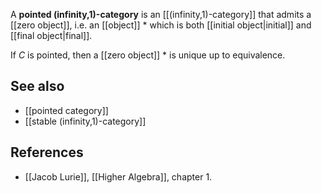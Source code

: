 A **pointed (infinity,1)-category** is an [[(infinity,1)-category]] that admits a [[zero object]], i.e. an [[object]] ${*}$ which is both [[initial object|initial]] and [[final object|final]].

If $C$ is pointed, then a [[zero object]] ${*}$ is unique up to equivalence.

## See also

* [[pointed category]]
* [[stable (infinity,1)-category]]

## References

* [[Jacob Lurie]], [[Higher Algebra]], chapter 1.